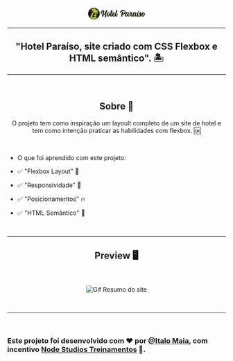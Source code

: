 <p align="center">
      <img src="./assets/imgs/logo.png" width="30%" alt="Awax Logo"/>
</p>

---

<h2 align="center">"Hotel Paraíso, site criado com CSS Flexbox e HTML semântico". 🏝</h1>

---

<br>

<h2 align="center">Sobre 📖</h2>
   
   <p align="center">
      O projeto tem como inspiração um layoult completo de um site de hotel e tem como intenção praticar as habilidades com flexbox. 🆗
   </p>

<br>

- O que foi aprendido com este projeto:

- ✅ "Flexbox Layout" 👀
- ✅ "Responsividade" 📌
- ✅ "Posicionamentos" 🔥
- ✅ "HTML Semântico" 🚀

<br>

---

<h2 align="center">Preview 🖥️</h2>

<br>

   <p align="center">
      <img src="assets/imgs/giff.gif"  alt="Gif Resumo do site"/>
   </p>

<br>

---

<br>

### Este projeto foi desenvolvido com ❤️ por **[@Italo Maia](https://www.linkedin.com/in/italo-barbosa-maia-8b98b822a/)**, com incentivo **[Node Studios Treinamentos](https://www.linkedin.com/company/node-studio-treinamentos/)** 💜. <br>

